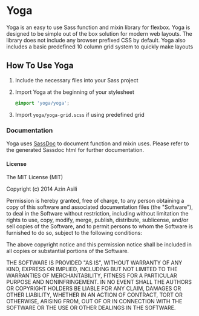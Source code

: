 # Yoga

Yoga is an easy to use Sass function and mixin library for flexbox. Yoga is designed to be simple out of the box solution for modern web layouts. The library does not include any browser prefixed CSS by default. Yoga also includes a basic predefined 10 column grid system to quickly make layouts

## How To Use Yoga

1. Include the necessary files into your Sass project
2. Import Yoga at the beginning of your stylesheet

	```scss
	@import 'yoga/yoga';
	```

3. Import `yoga/yoga-grid.scss` if using predefined grid

### Documentation

Yoga uses [SassDoc](https://github.com/SassDoc/sassdoc) to document function and mixin uses. Please refer to the generated Sassdoc html for further documentation.


#### License

The MIT License (MIT)

Copyright (c) 2014 Azin Asili

Permission is hereby granted, free of charge, to any person obtaining a copy of
this software and associated documentation files (the "Software"), to deal in
the Software without restriction, including without limitation the rights to
use, copy, modify, merge, publish, distribute, sublicense, and/or sell copies of
the Software, and to permit persons to whom the Software is furnished to do so,
subject to the following conditions:

The above copyright notice and this permission notice shall be included in all
copies or substantial portions of the Software.

THE SOFTWARE IS PROVIDED "AS IS", WITHOUT WARRANTY OF ANY KIND, EXPRESS OR
IMPLIED, INCLUDING BUT NOT LIMITED TO THE WARRANTIES OF MERCHANTABILITY, FITNESS
FOR A PARTICULAR PURPOSE AND NONINFRINGEMENT. IN NO EVENT SHALL THE AUTHORS OR
COPYRIGHT HOLDERS BE LIABLE FOR ANY CLAIM, DAMAGES OR OTHER LIABILITY, WHETHER
IN AN ACTION OF CONTRACT, TORT OR OTHERWISE, ARISING FROM, OUT OF OR IN
CONNECTION WITH THE SOFTWARE OR THE USE OR OTHER DEALINGS IN THE SOFTWARE.
